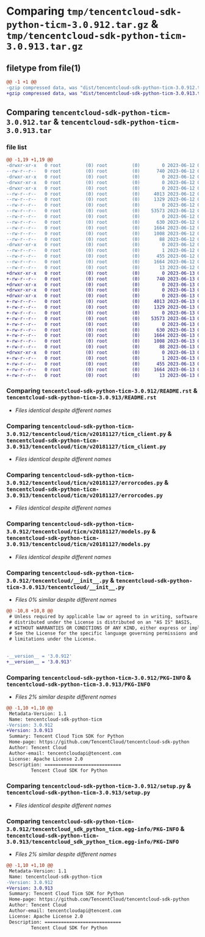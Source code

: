 # Comparing `tmp/tencentcloud-sdk-python-ticm-3.0.912.tar.gz` & `tmp/tencentcloud-sdk-python-ticm-3.0.913.tar.gz`

## filetype from file(1)

```diff
@@ -1 +1 @@
-gzip compressed data, was "dist/tencentcloud-sdk-python-ticm-3.0.912.tar", last modified: Mon Jun 12 03:14:04 2023, max compression
+gzip compressed data, was "dist/tencentcloud-sdk-python-ticm-3.0.913.tar", last modified: Tue Jun 13 02:27:07 2023, max compression
```

## Comparing `tencentcloud-sdk-python-ticm-3.0.912.tar` & `tencentcloud-sdk-python-ticm-3.0.913.tar`

### file list

```diff
@@ -1,19 +1,19 @@
-drwxr-xr-x   0 root         (0) root         (0)        0 2023-06-12 03:14:04.000000 tencentcloud-sdk-python-ticm-3.0.912/
--rw-r--r--   0 root         (0) root         (0)      740 2023-06-12 03:14:04.000000 tencentcloud-sdk-python-ticm-3.0.912/README.rst
-drwxr-xr-x   0 root         (0) root         (0)        0 2023-06-12 03:14:04.000000 tencentcloud-sdk-python-ticm-3.0.912/tencentcloud/
-drwxr-xr-x   0 root         (0) root         (0)        0 2023-06-12 03:14:04.000000 tencentcloud-sdk-python-ticm-3.0.912/tencentcloud/ticm/
-drwxr-xr-x   0 root         (0) root         (0)        0 2023-06-12 03:14:04.000000 tencentcloud-sdk-python-ticm-3.0.912/tencentcloud/ticm/v20181127/
--rw-r--r--   0 root         (0) root         (0)     4013 2023-06-12 03:14:04.000000 tencentcloud-sdk-python-ticm-3.0.912/tencentcloud/ticm/v20181127/ticm_client.py
--rw-r--r--   0 root         (0) root         (0)     1329 2023-06-12 03:14:04.000000 tencentcloud-sdk-python-ticm-3.0.912/tencentcloud/ticm/v20181127/errorcodes.py
--rw-r--r--   0 root         (0) root         (0)        0 2023-06-12 03:14:04.000000 tencentcloud-sdk-python-ticm-3.0.912/tencentcloud/ticm/v20181127/__init__.py
--rw-r--r--   0 root         (0) root         (0)    53573 2023-06-12 03:14:04.000000 tencentcloud-sdk-python-ticm-3.0.912/tencentcloud/ticm/v20181127/models.py
--rw-r--r--   0 root         (0) root         (0)        0 2023-06-12 03:14:04.000000 tencentcloud-sdk-python-ticm-3.0.912/tencentcloud/ticm/__init__.py
--rw-r--r--   0 root         (0) root         (0)      630 2023-06-12 03:14:04.000000 tencentcloud-sdk-python-ticm-3.0.912/tencentcloud/__init__.py
--rw-r--r--   0 root         (0) root         (0)     1664 2023-06-12 03:14:04.000000 tencentcloud-sdk-python-ticm-3.0.912/PKG-INFO
--rw-r--r--   0 root         (0) root         (0)     1008 2023-06-12 03:14:04.000000 tencentcloud-sdk-python-ticm-3.0.912/setup.py
--rw-r--r--   0 root         (0) root         (0)       88 2023-06-12 03:14:04.000000 tencentcloud-sdk-python-ticm-3.0.912/setup.cfg
-drwxr-xr-x   0 root         (0) root         (0)        0 2023-06-12 03:14:04.000000 tencentcloud-sdk-python-ticm-3.0.912/tencentcloud_sdk_python_ticm.egg-info/
--rw-r--r--   0 root         (0) root         (0)        1 2023-06-12 03:14:04.000000 tencentcloud-sdk-python-ticm-3.0.912/tencentcloud_sdk_python_ticm.egg-info/dependency_links.txt
--rw-r--r--   0 root         (0) root         (0)      455 2023-06-12 03:14:04.000000 tencentcloud-sdk-python-ticm-3.0.912/tencentcloud_sdk_python_ticm.egg-info/SOURCES.txt
--rw-r--r--   0 root         (0) root         (0)     1664 2023-06-12 03:14:04.000000 tencentcloud-sdk-python-ticm-3.0.912/tencentcloud_sdk_python_ticm.egg-info/PKG-INFO
--rw-r--r--   0 root         (0) root         (0)       13 2023-06-12 03:14:04.000000 tencentcloud-sdk-python-ticm-3.0.912/tencentcloud_sdk_python_ticm.egg-info/top_level.txt
+drwxr-xr-x   0 root         (0) root         (0)        0 2023-06-13 02:27:07.000000 tencentcloud-sdk-python-ticm-3.0.913/
+-rw-r--r--   0 root         (0) root         (0)      740 2023-06-13 02:27:07.000000 tencentcloud-sdk-python-ticm-3.0.913/README.rst
+drwxr-xr-x   0 root         (0) root         (0)        0 2023-06-13 02:27:07.000000 tencentcloud-sdk-python-ticm-3.0.913/tencentcloud/
+drwxr-xr-x   0 root         (0) root         (0)        0 2023-06-13 02:27:07.000000 tencentcloud-sdk-python-ticm-3.0.913/tencentcloud/ticm/
+drwxr-xr-x   0 root         (0) root         (0)        0 2023-06-13 02:27:07.000000 tencentcloud-sdk-python-ticm-3.0.913/tencentcloud/ticm/v20181127/
+-rw-r--r--   0 root         (0) root         (0)     4013 2023-06-13 02:27:07.000000 tencentcloud-sdk-python-ticm-3.0.913/tencentcloud/ticm/v20181127/ticm_client.py
+-rw-r--r--   0 root         (0) root         (0)     1329 2023-06-13 02:27:07.000000 tencentcloud-sdk-python-ticm-3.0.913/tencentcloud/ticm/v20181127/errorcodes.py
+-rw-r--r--   0 root         (0) root         (0)        0 2023-06-13 02:27:07.000000 tencentcloud-sdk-python-ticm-3.0.913/tencentcloud/ticm/v20181127/__init__.py
+-rw-r--r--   0 root         (0) root         (0)    53573 2023-06-13 02:27:07.000000 tencentcloud-sdk-python-ticm-3.0.913/tencentcloud/ticm/v20181127/models.py
+-rw-r--r--   0 root         (0) root         (0)        0 2023-06-13 02:27:07.000000 tencentcloud-sdk-python-ticm-3.0.913/tencentcloud/ticm/__init__.py
+-rw-r--r--   0 root         (0) root         (0)      630 2023-06-13 02:27:07.000000 tencentcloud-sdk-python-ticm-3.0.913/tencentcloud/__init__.py
+-rw-r--r--   0 root         (0) root         (0)     1664 2023-06-13 02:27:07.000000 tencentcloud-sdk-python-ticm-3.0.913/PKG-INFO
+-rw-r--r--   0 root         (0) root         (0)     1008 2023-06-13 02:27:07.000000 tencentcloud-sdk-python-ticm-3.0.913/setup.py
+-rw-r--r--   0 root         (0) root         (0)       88 2023-06-13 02:27:07.000000 tencentcloud-sdk-python-ticm-3.0.913/setup.cfg
+drwxr-xr-x   0 root         (0) root         (0)        0 2023-06-13 02:27:07.000000 tencentcloud-sdk-python-ticm-3.0.913/tencentcloud_sdk_python_ticm.egg-info/
+-rw-r--r--   0 root         (0) root         (0)        1 2023-06-13 02:27:07.000000 tencentcloud-sdk-python-ticm-3.0.913/tencentcloud_sdk_python_ticm.egg-info/dependency_links.txt
+-rw-r--r--   0 root         (0) root         (0)      455 2023-06-13 02:27:07.000000 tencentcloud-sdk-python-ticm-3.0.913/tencentcloud_sdk_python_ticm.egg-info/SOURCES.txt
+-rw-r--r--   0 root         (0) root         (0)     1664 2023-06-13 02:27:07.000000 tencentcloud-sdk-python-ticm-3.0.913/tencentcloud_sdk_python_ticm.egg-info/PKG-INFO
+-rw-r--r--   0 root         (0) root         (0)       13 2023-06-13 02:27:07.000000 tencentcloud-sdk-python-ticm-3.0.913/tencentcloud_sdk_python_ticm.egg-info/top_level.txt
```

### Comparing `tencentcloud-sdk-python-ticm-3.0.912/README.rst` & `tencentcloud-sdk-python-ticm-3.0.913/README.rst`

 * *Files identical despite different names*

### Comparing `tencentcloud-sdk-python-ticm-3.0.912/tencentcloud/ticm/v20181127/ticm_client.py` & `tencentcloud-sdk-python-ticm-3.0.913/tencentcloud/ticm/v20181127/ticm_client.py`

 * *Files identical despite different names*

### Comparing `tencentcloud-sdk-python-ticm-3.0.912/tencentcloud/ticm/v20181127/errorcodes.py` & `tencentcloud-sdk-python-ticm-3.0.913/tencentcloud/ticm/v20181127/errorcodes.py`

 * *Files identical despite different names*

### Comparing `tencentcloud-sdk-python-ticm-3.0.912/tencentcloud/ticm/v20181127/models.py` & `tencentcloud-sdk-python-ticm-3.0.913/tencentcloud/ticm/v20181127/models.py`

 * *Files identical despite different names*

### Comparing `tencentcloud-sdk-python-ticm-3.0.912/tencentcloud/__init__.py` & `tencentcloud-sdk-python-ticm-3.0.913/tencentcloud/__init__.py`

 * *Files 0% similar despite different names*

```diff
@@ -10,8 +10,8 @@
 # Unless required by applicable law or agreed to in writing, software
 # distributed under the License is distributed on an "AS IS" BASIS,
 # WITHOUT WARRANTIES OR CONDITIONS OF ANY KIND, either express or implied.
 # See the License for the specific language governing permissions and
 # limitations under the License.
 
 
-__version__ = '3.0.912'
+__version__ = '3.0.913'
```

### Comparing `tencentcloud-sdk-python-ticm-3.0.912/PKG-INFO` & `tencentcloud-sdk-python-ticm-3.0.913/PKG-INFO`

 * *Files 2% similar despite different names*

```diff
@@ -1,10 +1,10 @@
 Metadata-Version: 1.1
 Name: tencentcloud-sdk-python-ticm
-Version: 3.0.912
+Version: 3.0.913
 Summary: Tencent Cloud Ticm SDK for Python
 Home-page: https://github.com/TencentCloud/tencentcloud-sdk-python
 Author: Tencent Cloud
 Author-email: tencentcloudapi@tencent.com
 License: Apache License 2.0
 Description: ============================
         Tencent Cloud SDK for Python
```

### Comparing `tencentcloud-sdk-python-ticm-3.0.912/setup.py` & `tencentcloud-sdk-python-ticm-3.0.913/setup.py`

 * *Files identical despite different names*

### Comparing `tencentcloud-sdk-python-ticm-3.0.912/tencentcloud_sdk_python_ticm.egg-info/PKG-INFO` & `tencentcloud-sdk-python-ticm-3.0.913/tencentcloud_sdk_python_ticm.egg-info/PKG-INFO`

 * *Files 2% similar despite different names*

```diff
@@ -1,10 +1,10 @@
 Metadata-Version: 1.1
 Name: tencentcloud-sdk-python-ticm
-Version: 3.0.912
+Version: 3.0.913
 Summary: Tencent Cloud Ticm SDK for Python
 Home-page: https://github.com/TencentCloud/tencentcloud-sdk-python
 Author: Tencent Cloud
 Author-email: tencentcloudapi@tencent.com
 License: Apache License 2.0
 Description: ============================
         Tencent Cloud SDK for Python
```

